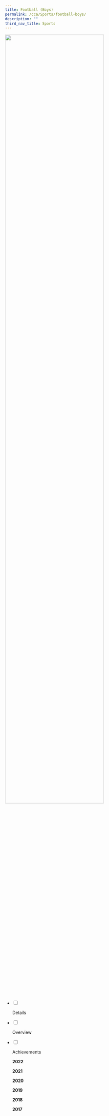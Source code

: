 ```yaml
---
title: Football (Boys)
permalink: /cca/Sports/football-boys/
description: ""
third_nav_title: Sports
---
```

<img src="/images/cca17.gif" style="width:80%">

<ul class="jekyllcodex_accordion">
<li>

<input id="accordion1" type="checkbox">

<label for="accordion1">Details</label>

<div>

<p> 

</p>
</div>

</li>
<li>

<input id="accordion2" type="checkbox">

<label for="accordion2">Overview</label>

<div>

<p>
	
	
</p>

	
</div>

</li>
<li>

<input id="accordion3" type="checkbox">

<label for="accordion3">Achievements</label>

<div>

<p>

<b>2022</b><br>
	

<b>2021</b><br>
	

<b>2020</b><br>
	
	
<b>2019</b><br>
	

<b>2018</b><br>
	
	
<b>2017</b><br>
	
</p>

	
</div>

</li>
	
</ul>